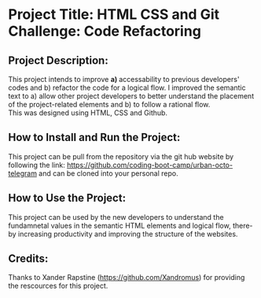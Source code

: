 # Project Title: HTML CSS and Git Challenge: Code Refactoring
## Project Description:
This project intends to improve 
<b>   a) </b> accessability to previous developers' codes and 
    b) refactor the code for a logical flow. 
I improved the semantic text to 
    a) allow other project developers to better understand the placement of the project-related elements and 
    b) to follow a rational flow.  
This was designed using HTML, CSS and Github.
## How to Install and Run the Project:
This project can be pull from the repository via the git hub website by following the link:
https://github.com/coding-boot-camp/urban-octo-telegram and can be cloned into your personal repo.
## How to Use the Project:
This project can be used by the new developers to understand the fundamnetal values in the semantic HTML elements and logical flow, there-by increasing productivity and improving the structure of the websites.
## Credits:
Thanks to Xander Rapstine (https://github.com/Xandromus) for providing the rescources for this project.